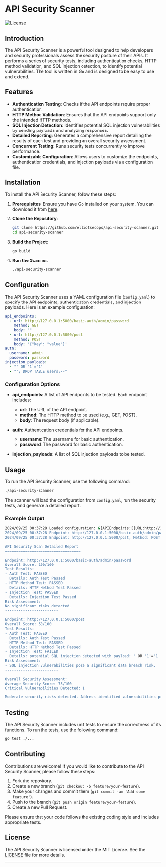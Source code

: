 # API Security Scanner

[![License](https://img.shields.io/badge/license-MIT-blue.svg)](https://opensource.org/licenses/MIT)

## Introduction

The API Security Scanner is a powerful tool designed to help developers and security professionals assess the security posture of their APIs. It performs a series of security tests, including authentication checks, HTTP method validation, and SQL injection detection, to identify potential vulnerabilities. The tool is written in Go and is designed to be easy to use and extend.

## Features

- **Authentication Testing**: Checks if the API endpoints require proper authentication.
- **HTTP Method Validation**: Ensures that the API endpoints support only the intended HTTP methods.
- **SQL Injection Detection**: Identifies potential SQL injection vulnerabilities by sending payloads and analyzing responses.
- **Detailed Reporting**: Generates a comprehensive report detailing the results of each test and providing an overall security assessment.
- **Concurrent Testing**: Runs security tests concurrently to improve performance.
- **Customizable Configuration**: Allows users to customize the endpoints, authentication credentials, and injection payloads via a configuration file.

## Installation

To install the API Security Scanner, follow these steps:

1. **Prerequisites**: Ensure you have Go installed on your system. You can download it from [here](https://golang.org/dl/).

2. **Clone the Repository**:
   ```bash
   git clone https://github.com/elliotsecops/api-security-scanner.git
   cd api-security-scanner
   ```

3. **Build the Project**:
   ```bash
   go build
   ```

4. **Run the Scanner**:
   ```bash
   ./api-security-scanner
   ```

## Configuration

The API Security Scanner uses a YAML configuration file (`config.yaml`) to specify the API endpoints, authentication credentials, and injection payloads. Here is an example configuration:

```yaml
api_endpoints:
  - url: http://127.0.0.1:5000/basic-auth/admin/password
    method: GET
    body: ""
  - url: http://127.0.0.1:5000/post
    method: POST
    body: '{"key": "value"}'
auth:
  username: admin
  password: password
injection_payloads:
  - "' OR '1'='1"
  - "'; DROP TABLE users;--"
```

### Configuration Options

- **api_endpoints**: A list of API endpoints to be tested. Each endpoint includes:
  - **url**: The URL of the API endpoint.
  - **method**: The HTTP method to be used (e.g., GET, POST).
  - **body**: The request body (if applicable).

- **auth**: Authentication credentials for the API endpoints.
  - **username**: The username for basic authentication.
  - **password**: The password for basic authentication.

- **injection_payloads**: A list of SQL injection payloads to be tested.

## Usage

To run the API Security Scanner, use the following command:

```bash
./api-security-scanner
```

The scanner will load the configuration from `config.yaml`, run the security tests, and generate a detailed report.

### Example Output

```bash
2024/09/25 00:37:28 Loaded configuration: &{APIEndpoints:[{URL:http://127.0.0.1:5000/basic-auth/admin/password Method:GET Body:} {URL:http://127.0.0.1:5000/post Method:POST Body:{"key": "value"}}] Auth:{Username:admin Password:password} InjectionPayloads:[' OR '1'='1 '; DROP TABLE users;--]}
2024/09/25 00:37:28 Endpoint: http://127.0.0.1:5000/basic-auth/admin/password, Method: GET
2024/09/25 00:37:28 Endpoint: http://127.0.0.1:5000/post, Method: POST

API Security Scan Detailed Report
==================================

Endpoint: http://127.0.0.1:5000/basic-auth/admin/password
Overall Score: 100/100
Test Results:
- Auth Test: PASSED
  Details: Auth Test Passed
- HTTP Method Test: PASSED
  Details: HTTP Method Test Passed
- Injection Test: PASSED
  Details: Injection Test Passed
Risk Assessment:
No significant risks detected.
------------------------

Endpoint: http://127.0.0.1:5000/post
Overall Score: 50/100
Test Results:
- Auth Test: PASSED
  Details: Auth Test Passed
- HTTP Method Test: PASSED
  Details: HTTP Method Test Passed
- Injection Test: FAILED
  Details: potential SQL injection detected with payload: ' OR '1'='1
Risk Assessment:
- SQL injection vulnerabilities pose a significant data breach risk.
------------------------

Overall Security Assessment:
Average Security Score: 75/100
Critical Vulnerabilities Detected: 1

Moderate security risks detected. Address identified vulnerabilities promptly.
```

## Testing

The API Security Scanner includes unit tests to ensure the correctness of its functions. To run the tests, use the following command:

```bash
go test ./...
```

## Contributing

Contributions are welcome! If you would like to contribute to the API Security Scanner, please follow these steps:

1. Fork the repository.
2. Create a new branch (`git checkout -b feature/your-feature`).
3. Make your changes and commit them (`git commit -am 'Add some feature'`).
4. Push to the branch (`git push origin feature/your-feature`).
5. Create a new Pull Request.

Please ensure that your code follows the existing coding style and includes appropriate tests.

## License

The API Security Scanner is licensed under the MIT License. See the [LICENSE](LICENSE) file for more details.

---
